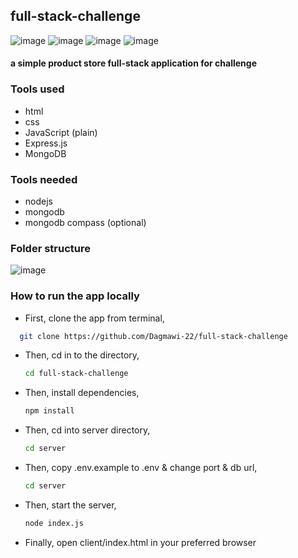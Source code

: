## full-stack-challenge

![image](https://github.com/user-attachments/assets/01dab95b-75cd-4304-8300-37dbd2f02ba7)
![image](https://github.com/user-attachments/assets/32264767-d189-46fb-b1f7-dffb1f69d88b)
![image](https://github.com/user-attachments/assets/831bb48d-af51-455b-8b16-74e460daf64b)
![image](https://github.com/user-attachments/assets/80b4d137-db70-473e-b489-decc7447177e)

#### a simple product store full-stack application for challenge

### Tools used 
 - html
 - css
 - JavaScript (plain)
 - Express.js
 - MongoDB

### Tools needed 
 - nodejs
 - mongodb
 - mongodb compass (optional)

### Folder structure
![image](https://github.com/user-attachments/assets/7d67bf2b-45af-4a3c-8399-10eb8f5a0835)

### How to run the app locally

- First, clone the app from terminal,

 ```bash
   git clone https://github.com/Dagmawi-22/full-stack-challenge
```
- Then, cd in to the directory,
   ```bash
  cd full-stack-challenge
   ```
- Then, install dependencies,
   ```bash
  npm install
  ```
- Then, cd into server directory,
   ```bash
  cd server
  ```
- Then, copy .env.example to .env & change port & db url,
   ```bash
  cd server
  ```
- Then, start the server,
   ```bash
   node index.js
   ```
- Finally, open client/index.html in your preferred browser
